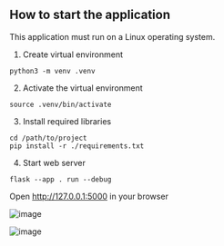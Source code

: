 ## How to start the application

This application must run on a Linux operating system.

1. Create virtual environment

```
python3 -m venv .venv
```

2. Activate the virtual environment

```
source .venv/bin/activate
```

3. Install required libraries

```
cd /path/to/project
pip install -r ./requirements.txt
```

4. Start web server 

```
flask --app . run --debug
```

Open http://127.0.0.1:5000 in your browser

![image](https://github.com/user-attachments/assets/c0ab5539-73bf-4393-9309-e62460b655cd)

![image](https://github.com/user-attachments/assets/37d40b25-40e3-4c87-9286-0c3046c260b0)
